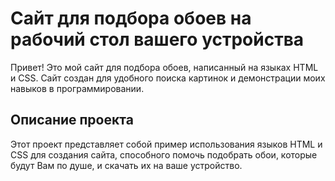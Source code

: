 # Сайт для подбора обоев на рабочий стол вашего устройства
Привет! Это мой сайт для подбора обоев, написанный на языках HTML и CSS. Сайт создан для удобного поиска картинок и демонстрации моих навыков в программировании.

## Описание проекта
Этот проект представляет собой пример использования языков HTML и CSS для создания сайта, способного помочь подобрать обои, которые будут Вам по душе, и скачать их на ваше устройство.
